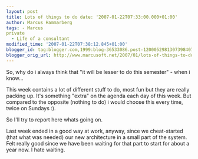 ```yaml
---
layout: post
title: Lots of things to do date: '2007-01-22T07:33:00.000+01:00'
author: Marcus Hammarberg
tags: - Marcus
private
  - Life of a consultant
modified_time: '2007-01-22T07:38:12.845+01:00'
blogger_id: tag:blogger.com,1999:blog-36533086.post-1200052981307398407
blogger_orig_url: http://www.marcusoft.net/2007/01/lots-of-things-to-do.html
---
```


So, why
do i always think that "it will be lesser to do this semester" - when i
know...

This week contains a lot of different stuff to do, most fun but they are
really packing up. It's something "extra" on the agenda each day of this
week. But compared to the opposite (nothing to do) i would choose this
every time, twice on Sundays :).

So I'll try to report here whats going on.

Last week ended in a good way at work, anyway, since we cheat-started
(that what was needed) our new architecture in a small part of the
system. Felt really good since we have been waiting for that part to
start for about a year now. I hate waiting.
